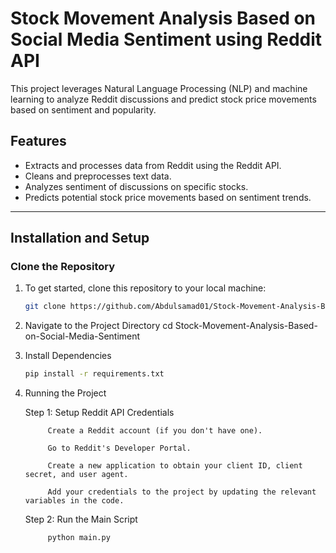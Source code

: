 # Stock Movement Analysis Based on Social Media Sentiment using Reddit API

This project leverages Natural Language Processing (NLP) and machine learning to analyze Reddit discussions and predict stock price movements based on sentiment and popularity.

## Features
- Extracts and processes data from Reddit using the Reddit API.
- Cleans and preprocesses text data.
- Analyzes sentiment of discussions on specific stocks.
- Predicts potential stock price movements based on sentiment trends.

---

## Installation and Setup

### Clone the Repository
1. To get started, clone this repository to your local machine:
   ```bash
   git clone https://github.com/Abdulsamad01/Stock-Movement-Analysis-Based-on-Social-Media-Sentiment.git

2. Navigate to the Project Directory
   cd Stock-Movement-Analysis-Based-on-Social-Media-Sentiment

3. Install Dependencies
   ```bash
   pip install -r requirements.txt
   
4. Running the Project
   
    Step 1: Setup Reddit API Credentials
   
            Create a Reddit account (if you don't have one).
   
            Go to Reddit's Developer Portal.
   
            Create a new application to obtain your client ID, client secret, and user agent.
   
            Add your credentials to the project by updating the relevant variables in the code.
   
   Step 2:  Run the Main Script
   
            python main.py
   

